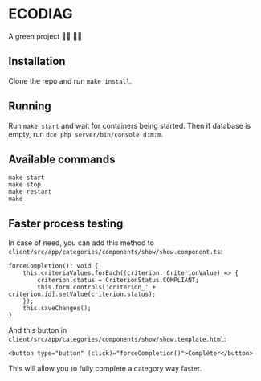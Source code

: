 # ECODIAG
A green project 🌱🌿 🫧🍃

## Installation
Clone the repo and run `make install`.

## Running
Run `make start` and wait for containers being started.
Then if database is empty, run `dce php server/bin/console d:m:m`. 

## Available commands
```
make start
make stop
make restart
make
```

## Faster process testing
In case of need, you can add this method to `client/src/app/categories/components/show/show.component.ts`:
```
forceCompletion(): void {
    this.criteriaValues.forEach((criterion: CriterionValue) => {
        criterion.status = CriterionStatus.COMPLIANT;
        this.form.controls['criterion_' + criterion.id].setValue(criterion.status);
    });
    this.saveChanges();
}
```
And this button in `client/src/app/categories/components/show/show.template.html`:
```
<button type="button" (click)="forceCompletion()">Compléter</button>
```
This will allow you to fully complete a category way faster.
